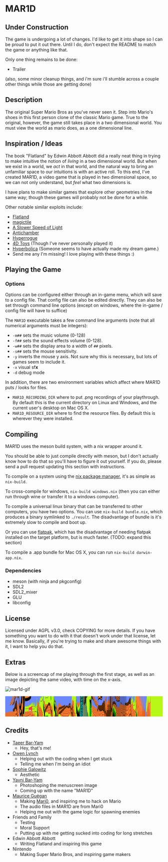 MAR1D
=====

## Under Construction
The game is undergoing a lot of changes. I'd like to get it into shape so I can be proud to put it out there. Until I do, don't expect the README to match the game or anything like that.

Only one thing remains to be done:

- Trailer

(also, some minor cleanup things, and i'm sure i'll stumble across a couple other things while those are getting done)


## Description
The original Super Mario Bros as you've never seen it. Step into Mario's shoes in this first person clone of the classic Mario game. True to the original, however, the game still takes place in a two dimensional world. You must view the world as mario does, as a one dimensional line.

## Inspiration / Ideas
The book "Flatland" by Edwin Abbott Abbott did a really neat thing in trying to make intuitive the notion of *living* in a two dimensional world. But when we exist in a world, we *act* in that world, and the natural way to bring an unfamiliar space to our intuitions is with an active roll. To this end, I've created MAR1D, a video game that is played in two dimensional space, so we can not only understand, but *feel* what two dimensions is.

I have plans to make similar games that explore other geometries in the same way; though these games will probably not be done for a while.

Other notable similar exploits include:

* [Flatland](https://en.wikipedia.org/wiki/Flatland)
* [magictile](http://roice3.org/magictile/)
* [A Slower Speed of Light](http://gamelab.mit.edu/games/a-slower-speed-of-light/)
* [Antichamber](http://www.antichamber-game.com/)
* [Hyperrogue](http://www.roguetemple.com/z/hyper/)
* [4D Toys](http://www.4dtoys.com/) (Though I've never personally played it)
* [Hyperbolica](https://store.steampowered.com/app/1256230/Hyperbolica/) (Someone seems to have actually made my dream game.)
* Send me any I'm missing! I love playing with these things :)

## Playing the Game

### Options

Options can be configured either through an in-game menu, which will save to a config file. That config file can also be edited directly. They can also be set through command line options (except on windows, where the in-game / config file will have to suffice)

The `MAR1D` executable takes a few command line arguments (note that all numerical arguments must be integers):
* `-m##` sets the music volume (0-128)
* `-f##` sets the sound effects volume (0-128).
* `-w##` sets the display area to a width of `##` pixels.
* `-s##` sets the mouse sensitivity.
* `-y` inverts the mouse y axis. Not sure why this is necessary, but lots of games seem to include it.
* `-x` visual sf**x**
* `-d` debug mode

In addition, there are two environment variables which affect where MAR1D puts / looks for files.

* `MAR1D_RECORDING_DIR` where to put .png recordings of your playthrough. By default this is the current directory on Linux and Windows, and the current user's desktop on Mac OS X.
* `MAR1D_RESOURCE_DIR` where to find the resource files. By default this is wherever they were installed.

## Compiling

MAR1D uses the meson build system, with a nix wrapper around it.

You should be able to just compile directly with meson, but I don't actually know how to do that so you'll have to figure it out yourself. If you do, please send a pull request updating this section with instructions.

To compile on a system using the [nix package manager](https://nixos.org/), it's as simple as `nix-build`.

To cross-compile for windows, `nix-build windows.nix` (then you can either run through wine or transfer it to a windows computer).

To compile a universal linux binary that can be transferred to other computers, you have two options. You can use `nix-build bundle.nix`, which produces a binary symlinked to `./result`. The disadvantage of bundle is it's extremely slow to compile and boot up.

Or you can use [flatpak](https://www.flatpak.org/), which has the disadvantage of needing flatpak installed on the target platform, but is much faster. (TODO: expand this section)

To compile a .app bundle for Mac OS X, you can run `nix-build darwin-app.nix`.

### Dependencies
* meson (with ninja and pkgconfig)
* SDL2
* SDL2_mixer
* GLU
* libconfig

## License
Licensed under AGPL v3.0, check COPYING for more details. If you have something you want to do with it that doesn't work under that license, let me know. Basically, if you're trying to make and share awesome things with it, I want to help you do that.

## Extras

Below is a screencap of me playing through the first stage, as well as an image depicting the same video, with time on the x-axis.

![mar1d-gif](./recording.gif)

![mar1d-png](./recording.png)

## Credits
* [Taeer Bar-Yam](https://taeer.bar-yam.me)
  * Hey, that's me!
* [Owen Lynch](owenlynch.org)
  * Helping out with the coding when I get stuck
  * Telling me when I'm being an idiot
* [Sophie Galowitz](http://sophiegalowitz.com/)
  * Aesthetic
* [Yavni Bar-Yam](https://yavni.org)
  * Photoshoping the menuscreen image
  * Coming up with the name "MAR1D"
* [Maurice Guégan](http://stabyourself.net/about/)
  * Making [Mari0](http://stabyourself.net/mari0/), and inspiring me to hack on Mario
  * The audio files in MAR1D are from Mari0
  * Helping me out with the game logic for spawning enemies
* Friends and Family
  * Testing
  * Moral Support
  * Putting up with me getting sucked into coding for long stretches
* Edwin Abbott Abbott
  * Writing Flatland and inspiring this game
* Nintendo
  * Making Super Mario Bros, and inspiring game makers
